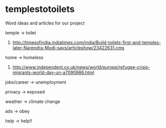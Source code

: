 # templestotoilets

Word ideas and articles for our project

temple -> toilet
1. http://timesofindia.indiatimes.com/india/Build-toilets-first-and-temples-later-Narendra-Modi-says/articleshow/23422631.cms


home -> homeless
1. http://www.independent.co.uk/news/world/europe/refugee-crisis-migrants-world-day-un-a7090986.html


jobs/career -> unemployment



privacy -> exposed



weather -> climate change



ads -> obey



help -> help!!


